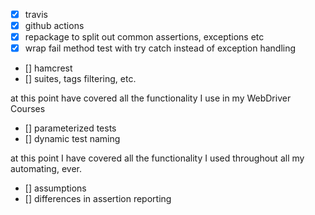 - [x] travis
- [x] github actions
- [x] repackage to split out common assertions, exceptions etc
- [x] wrap fail method test with try catch instead of exception handling
- [] hamcrest
- [] suites, tags filtering, etc.

at this point have covered all the functionality I use in my WebDriver Courses

- [] parameterized tests
- [] dynamic test naming

at this point I have covered all the functionality I used throughout all my automating, ever.

- [] assumptions
- [] differences in assertion reporting
